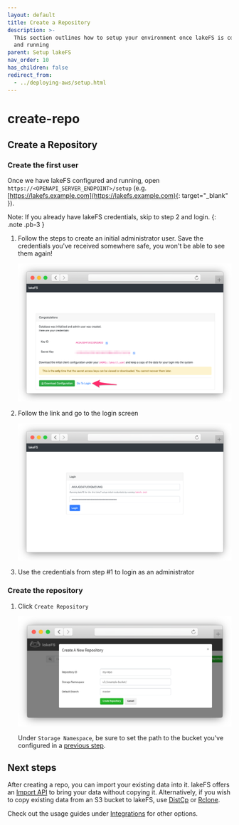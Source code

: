 ```yaml
---
layout: default
title: Create a Repository
description: >-
  This section outlines how to setup your environment once lakeFS is configured
  and running
parent: Setup lakeFS
nav_order: 10
has_children: false
redirect_from:
  - ../deploying-aws/setup.html
---
```


# create-repo

## Create a Repository

### Create the first user

Once we have lakeFS configured and running, open `https://<OPENAPI_SERVER_ENDPOINT>/setup` \(e.g. [https://lakefs.example.com](https://lakefs.example.com){: target="\_blank" }\).

Note: If you already have lakeFS credentials, skip to step 2 and login. {: .note .pb-3 }

1. Follow the steps to create an initial administrator user. Save the credentials you've received somewhere safe, you won't be able to see them again!

   ![Setup](../../.gitbook/assets/setup_done.png)

2. Follow the link and go to the login screen

   ![Login Screen](../../.gitbook/assets/login.png)

3. Use the credentials from step \#1 to login as an administrator

### Create the repository

1. Click `Create Repository`

   ![Create Repository](../../.gitbook/assets/create_repo_s3.png)

   Under `Storage Namespace`, be sure to set the path to the bucket you've configured in a [previous step](storage/index.md).

## Next steps

After creating a repo, you can import your existing data into it. lakeFS offers an [Import API](import.md) to bring your data without copying it. Alternatively, if you wish to copy existing data from an S3 bucket to lakeFS, use [DistCp](../integrations/distcp.md) or [Rclone](../integrations/rclone.md).

Check out the usage guides under [Integrations](../integrations/index.md) for other options.

